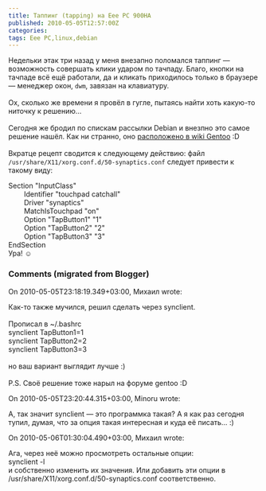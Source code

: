 ```yaml
---
title: Таппинг (tapping) на Eee PC 900HA
published: 2010-05-05T12:57:00Z
categories: 
tags: Eee PC,linux,debian
---
```


Недельки этак три назад у меня внезапно поломался таппинг — возможность совершать клики ударом по тачпаду. Благо, кнопки на тачпаде всё ещё работали, да и кликать приходилось только в браузере — менеджер окон, <code>dwm</code>, завязан на клавиатуру.<br /><br />Ох, сколько же времени я провёл в гугле, пытаясь найти хоть какую-то ниточку к решению…<br /><br />Сегодня же бродил по спискам рассылки Debian и внезпно это самое решение нашёл. Как ни странно, оно <a href="http://en.gentoo-wiki.com/wiki/Synaptics_Touchpad#Tapping_does_not_work_anymore">расположено в wiki Gentoo</a> :D<br /><a name='more'></a><br />Вкратце рецепт сводится к следующему действию: файл <code>/usr/share/X11/xorg.conf.d/50-synaptics.conf</code> следует привести к такому виду:<br /><div class="code">Section "InputClass"<br />        Identifier "touchpad catchall"<br />        Driver "synaptics"<br />        MatchIsTouchpad "on"<br />        Option      "TapButton1" "1"<br />        Option      "TapButton2" "2"<br />        Option      "TapButton3" "3"<br />EndSection</div>Ура! ☺

<h3 id='hakyll-convert-comments-title'>Comments (migrated from Blogger)</h3>
<div class='hakyll-convert-comment'>
<p class='hakyll-convert-comment-date'>On 2010-05-05T23:18:19.349+03:00, Михаил wrote:</p>
<p class='hakyll-convert-comment-body'>
Как-то также мучился, решил сделать через synclient.<br /><br />Прописал в ~/.bashrc<br />synclient TapButton1=1<br />synclient TapButton2=2<br />synclient TapButton3=3<br /><br />но ваш вариант выглядит лучше :)<br /><br />P.S. Своё решение тоже нарыл на форуме  gentoo :D
</p>
</div>

<div class='hakyll-convert-comment'>
<p class='hakyll-convert-comment-date'>On 2010-05-05T23:20:44.315+03:00, Minoru wrote:</p>
<p class='hakyll-convert-comment-body'>
А, так значит synclient — это программка такая? А я как раз сегодня тупил, думая, что за опция такая интересная и куда её писать… :)
</p>
</div>

<div class='hakyll-convert-comment'>
<p class='hakyll-convert-comment-date'>On 2010-05-06T01:30:04.490+03:00, Михаил wrote:</p>
<p class='hakyll-convert-comment-body'>
Ага, через неё можно просмотреть остальные опции:<br />synclient -l<br />и собственно изменить их значения. Или добавить эти опции в /usr/share/X11/xorg.conf.d/50-synaptics.conf соответственно.
</p>
</div>



